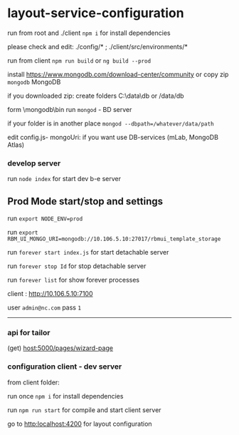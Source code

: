 # layout-service-configuration

run from root and ./client `npm i`  for install dependencies 

please check and edit: ./config/* ; ./client/src/environments/*

run from client `npm run build` or `ng build --prod`

install <https://www.mongodb.com/download-center/community> or copy zip `mongodb` MongoDB

if you downloaded zip: create folders C:\data\db or /data/db 

form \mongodb\bin run `mongod` - BD server

if your folder is in another place `mongod --dbpath=/whatever/data/path`

edit config.js- mongoUri: if you want use DB-services (mLab, MongoDB Atlas)

### develop server
run `node index` for start dev b-e server

## Prod Mode start/stop and settings

run `export NODE_ENV=prod`

run `export RBM_UI_MONGO_URI=mongodb://10.106.5.10:27017/rbmui_template_storage`

run `forever start index.js` for start detachable server

run `forever stop Id` for stop detachable server

run `forever list` for show forever processes

client : <http://10.106.5.10:7100>

user `admin@nc.com`  pass `1`



-------------------------------------------
### api for tailor

(get) <host:5000/pages/wizard-page>

### configuration client - dev server

from client folder:
 
run once `npm i` for install dependencies 

run `npm run start` for compile and start client server

go to <http:localhost:4200> for layout configuration
